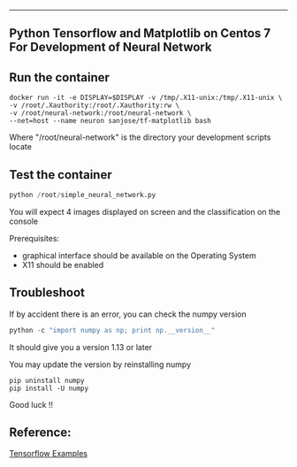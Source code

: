 ------------------------
Python Tensorflow and Matplotlib on Centos 7 For Development of Neural Network
------------------------
## Run the container
```docker
docker run -it -e DISPLAY=$DISPLAY -v /tmp/.X11-unix:/tmp/.X11-unix \
-v /root/.Xauthority:/root/.Xauthority:rw \
-v /root/neural-network:/root/neural-network \
--net=host --name neuron sanjose/tf-matplotlib bash
```
Where "/root/neural-network" is the directory your development scripts locate

## Test the container
```python
python /root/simple_neural_network.py
```
You will expect 4 images displayed on screen and the classification on the console

Prerequisites:
 - graphical interface should be available on the Operating System
 - X11 should be enabled


## Troubleshoot
If by accident there is an error, you can check the numpy version
```python
python -c "import numpy as np; print np.__version__"
```
It should give you a version 1.13 or later

You may update the version by reinstalling numpy
```centos
pip uninstall numpy
pip install -U numpy
```


Good luck !!


## Reference:
[Tensorflow Examples](https://github.com/aymericdamien/TensorFlow-Examples/)

